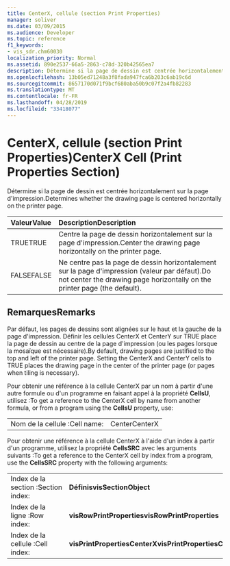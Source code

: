 ```yaml
---
title: CenterX, cellule (section Print Properties)
manager: soliver
ms.date: 03/09/2015
ms.audience: Developer
ms.topic: reference
f1_keywords:
- vis_sdr.chm60030
localization_priority: Normal
ms.assetid: 890e2537-66a5-2863-c78d-320b42565ea7
description: Détermine si la page de dessin est centrée horizontalement sur la page d'impression.
ms.openlocfilehash: 13b05ed71248a3f8fada947fca6b203c6ab19c6d
ms.sourcegitcommit: 8657170d071f9bcf680aba50b9c07f2a4fb82283
ms.translationtype: MT
ms.contentlocale: fr-FR
ms.lasthandoff: 04/28/2019
ms.locfileid: "33418077"
---
```

# <a name="centerx-cell-print-properties-section"></a><span data-ttu-id="62e0e-103">CenterX, cellule (section Print Properties)</span><span class="sxs-lookup"><span data-stu-id="62e0e-103">CenterX Cell (Print Properties Section)</span></span>

<span data-ttu-id="62e0e-104">Détermine si la page de dessin est centrée horizontalement sur la page d'impression.</span><span class="sxs-lookup"><span data-stu-id="62e0e-104">Determines whether the drawing page is centered horizontally on the printer page.</span></span> 
  
|<span data-ttu-id="62e0e-105">**Valeur**</span><span class="sxs-lookup"><span data-stu-id="62e0e-105">**Value**</span></span>|<span data-ttu-id="62e0e-106">**Description**</span><span class="sxs-lookup"><span data-stu-id="62e0e-106">**Description**</span></span>|
|:-----|:-----|
| <span data-ttu-id="62e0e-107">TRUE</span><span class="sxs-lookup"><span data-stu-id="62e0e-107">TRUE</span></span>  <br/> | <span data-ttu-id="62e0e-108">Centre la page de dessin horizontalement sur la page d'impression.</span><span class="sxs-lookup"><span data-stu-id="62e0e-108">Center the drawing page horizontally on the printer page.</span></span>  <br/> |
| <span data-ttu-id="62e0e-109">FALSE</span><span class="sxs-lookup"><span data-stu-id="62e0e-109">FALSE</span></span>  <br/> | <span data-ttu-id="62e0e-110">Ne centre pas la page de dessin horizontalement sur la page d'impression (valeur par défaut).</span><span class="sxs-lookup"><span data-stu-id="62e0e-110">Do not center the drawing page horizontally on the printer page (the default).</span></span>  <br/> |
   
## <a name="remarks"></a><span data-ttu-id="62e0e-111">Remarques</span><span class="sxs-lookup"><span data-stu-id="62e0e-111">Remarks</span></span>

<span data-ttu-id="62e0e-p101">Par défaut, les pages de dessins sont alignées sur le haut et la gauche de la page d'impression. Définir les cellules CenterX et CenterY sur TRUE place la page de dessin au centre de la page d'impression (ou les pages lorsque la mosaïque est nécessaire).</span><span class="sxs-lookup"><span data-stu-id="62e0e-p101">By default, drawing pages are justified to the top and left of the printer page. Setting the CenterX and CenterY cells to TRUE places the drawing page in the center of the printer page (or pages when tiling is necessary).</span></span> 
  
<span data-ttu-id="62e0e-114">Pour obtenir une référence à la cellule CenterX par un nom à partir d'une autre formule ou d'un programme en faisant appel à la propriété **CellsU**, utilisez :</span><span class="sxs-lookup"><span data-stu-id="62e0e-114">To get a reference to the CenterX cell by name from another formula, or from a program using the **CellsU** property, use:</span></span> 
  
|||
|:-----|:-----|
| <span data-ttu-id="62e0e-115">Nom de la cellule :</span><span class="sxs-lookup"><span data-stu-id="62e0e-115">Cell name:</span></span>  <br/> | <span data-ttu-id="62e0e-116">Center</span><span class="sxs-lookup"><span data-stu-id="62e0e-116">CenterX</span></span>  <br/> |
   
<span data-ttu-id="62e0e-117">Pour obtenir une référence à la cellule CenterX à l'aide d'un index à partir d'un programme, utilisez la propriété **CellsSRC** avec les arguments suivants :</span><span class="sxs-lookup"><span data-stu-id="62e0e-117">To get a reference to the CenterX cell by index from a program, use the **CellsSRC** property with the following arguments:</span></span> 
  
|||
|:-----|:-----|
| <span data-ttu-id="62e0e-118">Index de la section :</span><span class="sxs-lookup"><span data-stu-id="62e0e-118">Section index:</span></span>  <br/> |<span data-ttu-id="62e0e-119">**Définis**</span><span class="sxs-lookup"><span data-stu-id="62e0e-119">**visSectionObject**</span></span> <br/> |
| <span data-ttu-id="62e0e-120">Index de la ligne :</span><span class="sxs-lookup"><span data-stu-id="62e0e-120">Row index:</span></span>  <br/> |<span data-ttu-id="62e0e-121">**visRowPrintProperties**</span><span class="sxs-lookup"><span data-stu-id="62e0e-121">**visRowPrintProperties**</span></span> <br/> |
| <span data-ttu-id="62e0e-122">Index de la cellule :</span><span class="sxs-lookup"><span data-stu-id="62e0e-122">Cell index:</span></span>  <br/> |<span data-ttu-id="62e0e-123">**visPrintPropertiesCenterX**</span><span class="sxs-lookup"><span data-stu-id="62e0e-123">**visPrintPropertiesCenterX**</span></span> <br/> |
   

